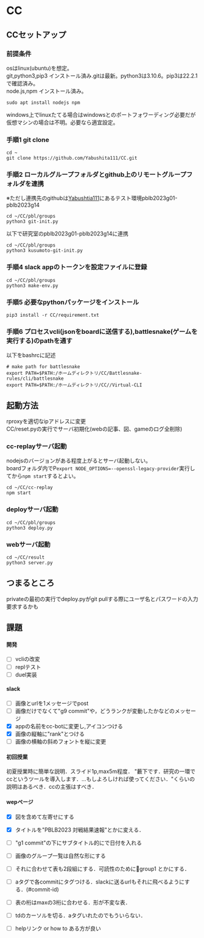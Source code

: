 # CC
## CCセットアップ
### 前提条件
osはlinux(ubuntu)を想定。\
git,python3,pip3 インストール済み.gitは最新。python3は3.10.6。pip3は22.2.1で確認済み。\
node.js,npm インストール済み。
```
sudo apt install nodejs npm
```
windows上でlinuxたてる場合はwindowsとのポートフォワーディング必要だが仮想マシンの場合は不明。必要なら適宜設定。
### 手順1 git clone
```
cd ~
git clone https://github.com/Yabushita111/CC.git
```
### 手順2 ローカルグループフォルダとgithub上のリモートグループフォルダを連携
※ただし連携先のgithubは[Yabushtia111](https://github.com/Yabushita111)にあるテスト環境pblb2023g01-pblb2023g14
```
cd ~/CC/pbl/groups
python3 git-init.py
```
以下で研究室のpblb2023g01-pblb2023g14に連携
```
cd ~/CC/pbl/groups
python3 kusumoto-git-init.py
```
### 手順4 slack appのトークンを設定ファイルに登録
```
cd ~/CC/pbl/groups
python3 make-env.py
```
### 手順5 必要なpythonパッケージをインストール
`pip3 install -r CC/requirement.txt`
### 手順6 プロセスvcli(jsonをboardに送信する),battlesnake(ゲームを実行する)のpathを通す
以下をbashrcに記述
```
# make path for battlesnake
export PATH=$PATH:/ホームディレクトリ/CC/Battlesnake-rules/cli/battlesnake
export PATH=$PATH:/ホームディレクトリ/CC//Virtual-CLI
```

## 起動方法
rproxyを適切なipアドレスに変更\
CC/reset.pyの実行でサーバ初期化(webの記事、図、gameのログ全削除)


### cc-replayサーバ起動
nodejsのバージョンがある程度上がるとサーバ起動しない。\
boardフォルダ内でP`export NODE_OPTIONS=--openssl-legacy-provider`実行してから`npm start`するとよい。
```
cd ~/CC/cc-replay
npm start
```
### deployサーバ起動
```
cd ~/CC/pbl/groups
python3 deploy.py
```
### webサーバ起動
```
cd ~/CC/result
python3 server.py
```
## つまるところ
privateの最初の実行でdeploy.pyがgit pullする際にユーザ名とパスワードの入力要求するかも
## 課題
#### 開発
- [ ] vcliの改変
- [ ] replテスト
- [ ] duel実装
#### slack
- [ ] 画像とurlを1メッセージでpost
- [ ] 画像だけでなくて"g9 commit"や，どうランクが変動したかなどのメッセージ
- [x] appの名前をcc-botに変更し,アイコンつける
- [x] 画像の縦軸に"rank"とつける
- [ ] 画像の横軸の斜めフォントを縦に変更

#### 初回授業
初夏授業時に簡単な説明．スライド1p,max5m程度．
"藪下です．研究の一環でccというツールを導入します．...もしよろしければ使ってください．"くらいの説明はあるべき．ccの主張はすべき．

#### wepページ
- [x] 図を含めて左寄せにする
- [x] タイトルを"PBLB2023 対戦結果速報"とかに変える．
- [ ] "g1 commit"の下にサブタイトル的にで日付を入れる
- [ ] 画像のグループ一覧は自然な形にする
- [ ] それに合わせて表も2段組にする．可読性のために🔴group1 とかにする．
- [ ] aタグで各commitにタグつける．slackに送るurlもそれに飛べるようにする．(#commit-id)
- [ ] 表の桁はmaxの3桁に合わせる．形が不変な表．
- [ ] tdのカーソルを切る．aタグいれたのでもういらない．
- [ ] helpリンク or how to ある方が良い


